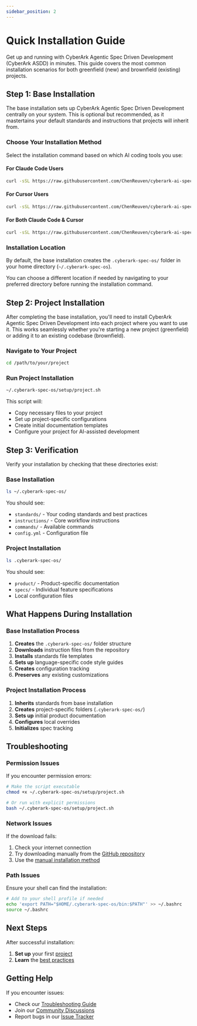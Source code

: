 ```yaml
---
sidebar_position: 2
---
```


# Quick Installation Guide

Get up and running with CyberArk Agentic Spec Driven Development (CyberArk ASDD) in minutes. This guide covers the most common installation scenarios for both greenfield (new) and brownfield (existing) projects.

## Step 1: Base Installation

The base installation sets up CyberArk Agentic Spec Driven Development centrally on your system. This is optional but recommended, as it mastertains your default standards and instructions that projects will inherit from.

### Choose Your Installation Method

Select the installation command based on which AI coding tools you use:

#### For Claude Code Users

```bash
curl -sSL https://raw.githubusercontent.com/ChenReuven/cyberark-ai-spec-os/master/setup/base.sh | bash -s -- --claude-code
```

#### For Cursor Users

```bash
curl -sSL https://raw.githubusercontent.com/ChenReuven/cyberark-ai-spec-os/master/setup/base.sh | bash -s -- --cursor
```

#### For Both Claude Code & Cursor

```bash
curl -sSL https://raw.githubusercontent.com/ChenReuven/cyberark-ai-spec-os/master/setup/base.sh | bash -s -- --claude-code --cursor
```

### Installation Location

By default, the base installation creates the `.cyberark-spec-os/` folder in your home directory (`~/.cyberark-spec-os`). 

You can choose a different location if needed by navigating to your preferred directory before running the installation command.

## Step 2: Project Installation

After completing the base installation, you'll need to install CyberArk Agentic Spec Driven Development into each project where you want to use it. This works seamlessly whether you're starting a new project (greenfield) or adding it to an existing codebase (brownfield).

### Navigate to Your Project

```bash
cd /path/to/your/project
```

### Run Project Installation

```bash
~/.cyberark-spec-os/setup/project.sh
```

This script will:
- Copy necessary files to your project
- Set up project-specific configurations
- Create initial documentation templates
- Configure your project for AI-assisted development

## Step 3: Verification

Verify your installation by checking that these directories exist:

### Base Installation
```bash
ls ~/.cyberark-spec-os/
```

You should see:
- `standards/` - Your coding standards and best practices
- `instructions/` - Core workflow instructions
- `commands/` - Available commands
- `config.yml` - Configuration file

### Project Installation
```bash
ls .cyberark-spec-os/
```

You should see:
- `product/` - Product-specific documentation
- `specs/` - Individual feature specifications
- Local configuration files

## What Happens During Installation

### Base Installation Process
1. **Creates** the `.cyberark-spec-os/` folder structure
2. **Downloads** instruction files from the repository
3. **Installs** standards file templates
4. **Sets up** language-specific code style guides
5. **Creates** configuration tracking
6. **Preserves** any existing customizations

### Project Installation Process
1. **Inherits** standards from base installation
2. **Creates** project-specific folders (`.cyberark-spec-os/`)
3. **Sets up** initial product documentation
4. **Configures** local overrides
5. **Initializes** spec tracking

## Troubleshooting

### Permission Issues
If you encounter permission errors:

```bash
# Make the script executable
chmod +x ~/.cyberark-spec-os/setup/project.sh

# Or run with explicit permissions
bash ~/.cyberark-spec-os/setup/project.sh
```

### Network Issues
If the download fails:

1. Check your internet connection
2. Try downloading manually from the [GitHub repository](https://github.com/ChenReuven/cyberark-ai-spec-os)
3. Use the [manual installation method](./manual)

### Path Issues
Ensure your shell can find the installation:

```bash
# Add to your shell profile if needed
echo 'export PATH="$HOME/.cyberark-spec-os/bin:$PATH"' >> ~/.bashrc
source ~/.bashrc
```

## Next Steps

After successful installation:

1. **Set up** your first [project](../getting-started/first-project)
2. **Learn** the [best practices](../best-practices/overview)

## Getting Help

If you encounter issues:

- Check our [Troubleshooting Guide](../troubleshooting/common-issues)
- Join our [Community Discussions](https://github.com/ChenReuven/cyberark-ai-spec-os/discussions)
- Report bugs in our [Issue Tracker](https://github.com/ChenReuven/cyberark-ai-spec-os/issues)
